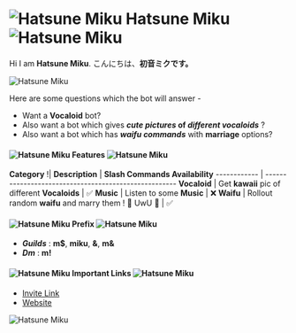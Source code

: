 # ![Hatsune Miku](https://i.imgur.com/nyZ0V3u.png) Hatsune Miku ![Hatsune Miku](https://i.imgur.com/nyZ0V3u.png)

 Hi I am **Hatsune Miku**. 
こんにちは、**初音ミクです。** 

![Hatsune Miku](https://i.imgur.com/Azy60X6.jpg)

Here are some questions which the bot will answer -
* Want a **Vocaloid** bot? 
* Also want a bot which gives __*cute pictures* of *different vocaloids*__ ? 
* Also want a bot which has __*waifu commands*__ with __marriage__ options?


#### ![Hatsune Miku](https://i.imgur.com/F4NwCGK.png) Features ![Hatsune Miku](https://i.imgur.com/F4NwCGK.png)

__Category__ !| __Description__ | __Slash Commands Availability__
------------ | -----------------------------------------------------
**Vocaloid** | Get **kawaii** pic of different **Vocaloids** | :white_check_mark:
**Music**    | Listen to some **Music** | :x:
**Waifu**    | Rollout random **waifu** and marry them ! 💍 UwU 💖 | :white_check_mark:

#### ![Hatsune Miku](https://i.imgur.com/F4NwCGK.png) Prefix ![Hatsune Miku](https://i.imgur.com/F4NwCGK.png)

- ___**Guilds**___ : **m$**, **miku**, **&**, **m&**
- ___**Dm**___ : **m!**

#### ![Hatsune Miku](https://i.imgur.com/F4NwCGK.png) Important Links ![Hatsune Miku](https://i.imgur.com/F4NwCGK.png)

- [Invite Link](https://hatsunemiku-invitelogs.herokuapp.com/invite?sitename=Direct%20From%20Bot&password=cube12345%3F)
- [Website](https://hatsunemikubot.weebly.com/)

![Hatsune Miku](https://i.imgur.com/x0zBdqo.jpg)
